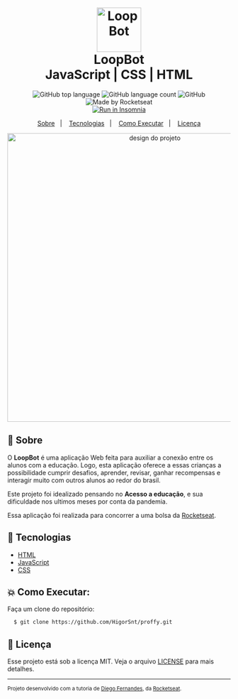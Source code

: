 <h1 align="center">
    <img alt="LoopBot" src=".github/loop-logo.svg" height="100px" />
    <br>LoopBot<br/>
    JavaScript | CSS | HTML
</h1>

<p align="center">
  <img alt="GitHub top language" src="https://img.shields.io/github/languages/top/HigorSnt/proffy?style=flat-square">
  <img alt="GitHub language count" src="https://img.shields.io/github/languages/count/HigorSnt/proffy?style=flat-square">
  <img alt="GitHub" src="https://img.shields.io/github/license/HigorSnt/proffy?style=flat-square"> 
  <img alt="Made by Rocketseat" src="https://img.shields.io/badge/made%20by-Rocketseat-%237519C1?style=flat-square"><br/>
  <a href="https://insomnia.rest/run/?label=Proffy&uri=https%3A%2F%2Fraw.githubusercontent.com%2FHigorSnt%2Fproffy%2Fmaster%2F.github%2FInsomnia.json" target="_blank"><img src="https://insomnia.rest/images/run.svg" alt="Run in Insomnia"></a>
</p>
<p align="center">
  <a href="#bookmark-sobre">Sobre</a>&nbsp;&nbsp;&nbsp;|&nbsp;&nbsp;&nbsp;
  <a href="#rocket-tecnologias">Tecnologias</a>&nbsp;&nbsp;&nbsp;|&nbsp;&nbsp;&nbsp;
  <a href="#boom-como-executar">Como Executar</a>&nbsp;&nbsp;&nbsp;|&nbsp;&nbsp;&nbsp;
  <a href="#memo-licença">Licença</a>
</p>

<p align="center">
  <img alt="design do projeto" width="650px" src="./.github/design.png" />
<p>

## :bookmark: Sobre

O **LoopBot** é uma aplicação Web feita para auxiliar a conexão entre os alunos com a educação. Logo, esta aplicação oferece a essas crianças a possibilidade cumprir desafios, aprender, revisar, ganhar recompensas e interagir muito com outros alunos ao redor do brasil.
  
Este projeto foi idealizado pensando no **Acesso a educação**, e sua dificuldade nos ultimos meses por conta da pandemia.
  
Essa aplicação foi realizada para concorrer a uma bolsa da [Rocketseat](https://rocketseat.com.br/).

## :rocket: Tecnologias

-  [HTML](https://www.typescriptlang.org/)
-  [JavaScript](https://nodejs.org/en/)
-  [CSS](https://reactjs.org/)

## :boom: Como Executar:

Faça um clone do repositório:

```sh
  $ git clone https://github.com/HigorSnt/proffy.git
```

## :memo: Licença

Esse projeto está sob a licença MIT. Veja o arquivo [LICENSE](LICENSE.md) para mais detalhes.

---
<sup>Projeto desenvolvido com a tutoria de [Diego Fernandes](https://github.com/diego3g), da [Rocketseat](rocketseat.com.br).</sup>
